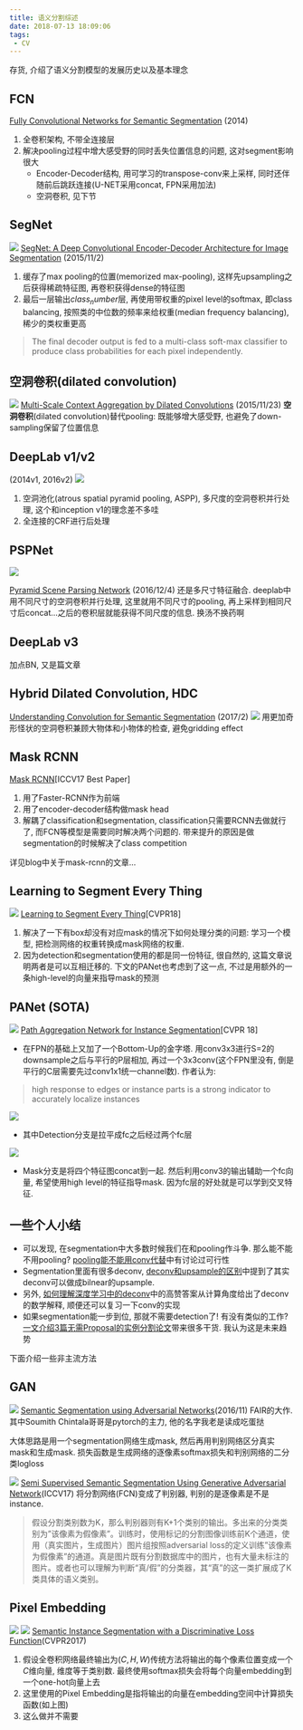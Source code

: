```yaml
---
title: 语义分割综述
date: 2018-07-13 18:09:06
tags:
 - CV
---
```


存货, 介绍了语义分割模型的发展历史以及基本理念

<!--more-->

## FCN
[Fully Convolutional Networks for Semantic Segmentation](https://people.eecs.berkeley.edu/~jonlong/long_shelhamer_fcn.pdf) (2014)


1. 全卷积架构, 不带全连接层
2. 解决pooling过程中增大感受野的同时丢失位置信息的问题, 这对segment影响很大
    - Encoder-Decoder结构, 用可学习的transpose-conv来上采样, 同时还伴随前后跳跃连接(U-NET采用concat,  FPN采用加法)
    - 空洞卷积, 见下节

## SegNet
![](https://my-imgshare.oss-cn-shenzhen.aliyuncs.com/segnet.png)
[SegNet: A Deep Convolutional Encoder-Decoder Architecture for Image Segmentation](https://arxiv.org/abs/1511.00561) (2015/11/2)
1. 缓存了max pooling的位置(memorized max-pooling), 这样先upsampling之后获得稀疏特征图, 再卷积获得dense的特征图
2. 最后一层输出$class_number$层, 再使用带权重的pixel level的softmax, 即class balancing, 按照类的中位数的频率来给权重(median frequency balancing), 稀少的类权重更高
> The final decoder output is fed to a multi-class soft-max classifier to produce class probabilities for each pixel independently.

## 空洞卷积(dilated convolution)
![](https://my-imgshare.oss-cn-shenzhen.aliyuncs.com/dilation.gif)
[Multi-Scale Context Aggregation by Dilated Convolutions](https://arxiv.org/abs/1511.07122) (2015/11/23)
**空洞卷积**(dilated convolution)替代pooling: 既能够增大感受野, 也避免了down-sampling保留了位置信息

## DeepLab v1/v2
(2014v1, 2016v2)
![](https://my-imgshare.oss-cn-shenzhen.aliyuncs.com/deeplab1.png)
1. 空洞池化(atrous spatial pyramid pooling, ASPP), 多尺度的空洞卷积并行处理, 这个和inception v1的理念差不多哇
2. 全连接的CRF进行后处理


## PSPNet
![](https://hszhao.github.io/projects/pspnet/figures/pspnet.png)

[Pyramid Scene Parsing Network](https://arxiv.org/abs/1612.01105) (2016/12/4)
还是多尺寸特征融合. deeplab中用不同尺寸的空洞卷积并行处理, 这里就用不同尺寸的pooling, 再上采样到相同尺寸后concat...之后的卷积层就能获得不同尺度的信息. 换汤不换药啊

## DeepLab v3
加点BN, 又是篇文章

## Hybrid Dilated Convolution, HDC
[Understanding Convolution for Semantic Segmentation](https://arxiv.org/abs/1702.08502) 
 (2017/2)
![](https://my-imgshare.oss-cn-shenzhen.aliyuncs.com/dilated1.jpg)
用更加奇形怪状的空洞卷积兼顾大物体和小物体的检查, 避免gridding effect

## Mask RCNN
[Mask RCNN](https://arxiv.org/abs/1703.06870)[ICCV17 Best Paper]
1. 用了Faster-RCNN作为前端
2. 用了encoder-decoder结构做mask head
3. 解耦了classification和segmentation, classification只需要RCNN去做就行了, 而FCN等模型是需要同时解决两个问题的. 带来提升的原因是做segmentation的时候解决了class competition

详见blog中关于mask-rcnn的文章...

## Learning to Segment Every Thing
![](https://my-imgshare.oss-cn-shenzhen.aliyuncs.com/segeverything.png)
[Learning to Segment Every Thing](https://arxiv.org/abs/1711.10370)[CVPR18]
1. 解决了一下有box却没有对应mask的情况下如何处理分类的问题: 学习一个模型, 把检测网络的权重转换成mask网络的权重. 
2. 因为detection和segmentation使用的都是同一份特征, 很自然的, 这篇文章说明两者是可以互相迁移的. 下文的PANet也考虑到了这一点, 不过是用额外的一条high-level的向量来指导mask的预测

## PANet (SOTA)
![](https://my-imgshare.oss-cn-shenzhen.aliyuncs.com/panet1.png)
[Path Aggregation Network for Instance Segmentation](http://link.zhihu.com/?target=https%3A//arxiv.org/abs/1803.01534)[CVPR 18]

 - 在FPN的基础上又加了一个Bottom-Up的金字塔. 用conv3x3进行S=2的downsample之后与平行的P层相加, 再过一个3x3conv(这个FPN里没有, 倒是平行的C层需要先过conv1x1统一channel数). 作者认为:
 > high response to edges or instance parts is a strong indicator to accurately localize instances

![](https://my-imgshare.oss-cn-shenzhen.aliyuncs.com/panet2.png)
 - 其中Detection分支是拉平成fc之后经过两个fc层

![](https://my-imgshare.oss-cn-shenzhen.aliyuncs.com/panet3.png)
 - Mask分支是将四个特征图concat到一起. 然后利用conv3的输出辅助一个fc向量, 希望使用high level的特征指导mask. 因为fc层的好处就是可以学到交叉特征.


## 一些个人小结
 - 可以发现, 在segmentation中大多数时候我们在和pooling作斗争. 那么能不能不用pooling? [pooling能不能用conv代替](https://www.zhihu.com/question/270777218)中有讨论过可行性
 - Segmentation里面有很多deconv, [deconv和upsample的区别](https://www.zhihu.com/question/63890195)中提到了其实deconv可以做成bilnear的upsample.
 - 另外, [如何理解深度学习中的deconv](https://www.zhihu.com/question/43609045)中的高赞答案从计算角度给出了deconv的数学解释, 顺便还可以复习一下conv的实现
 - 如果segmentation能一步到位, 那就不需要detection了! 有没有类似的工作? [一文介绍3篇无需Proposal的实例分割论文](https://zhuanlan.zhihu.com/p/35770716)带来很多干货. 我认为这是未来趋势

下面介绍一些非主流方法

## GAN
![](https://my-imgshare.oss-cn-shenzhen.aliyuncs.com/ganseg.png)
[Semantic Segmentation using Adversarial Networks](https://arxiv.org/abs/1611.08408)(2016/11)
FAIR的大作. 其中Soumith Chintala哥哥是pytorch的主力, 他的名字我老是读成吃蛋挞

大体思路是用一个segmentation网络生成mask, 然后再用判别网络区分真实mask和生成mask. 损失函数是生成网络的逐像素softmax损失和判别网络的二分类logloss

![](https://my-imgshare.oss-cn-shenzhen.aliyuncs.com/semiseg.png)
[Semi Supervised Semantic Segmentation Using Generative Adversarial Network](http://link.zhihu.com/?target=https%3A//arxiv.org/abs/1703.09695)(ICCV17)
将分割网络(FCN)变成了判别器, 判别的是逐像素是不是instance.
> 假设分割类别数为K，那么判别器则有K+1个类别的输出。多出来的分类类别为”该像素为假像素”。训练时，使用标记的分割图像训练前K个通道，使用（真实图片，生成图片）图片组按照adversarial loss的定义训练”该像素为假像素”的通道。真是图片既有分割数据库中的图片，也有大量未标注的图片。或者也可以理解为判断“真/假”的分类器，其“真”的这一类扩展成了K类具体的语义类别。


## Pixel Embedding
![](https://pic4.zhimg.com/80/v2-e1e0958468e1b3ac4a776d2b2838582f_hd.jpg)
![](https://pic4.zhimg.com/80/v2-96e7e28ab2727f2d544a9eb8c35c10a3_hd.jpg)
[Semantic Instance Segmentation with a Discriminative Loss Function](http://link.zhihu.com/?target=https%3A//arxiv.org/abs/1708.02551)(CVPR2017)

1. 假设全卷积网络最终输出为$(C, H, W)$传统方法将输出的每个像素位置变成一个$C$维向量, 维度等于类别数. 最终使用softmax损失会将每个向量embedding到一个one-hot向量上去
2. 这里使用的Pixel Embedding是指将输出的向量在embedding空间中计算损失函数(如上图)
3. 这么做并不需要